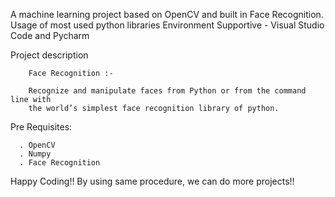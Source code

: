 A machine learning project based on OpenCV and built in Face Recognition.
Usage of most used python libraries
Environment Supportive - Visual Studio Code and Pycharm

   Project description

        Face Recognition :-
        
        Recognize and manipulate faces from Python or from the command line with
        the world’s simplest face recognition library of python.

   Pre Requisites:

      . OpenCV
      . Numpy
      . Face Recognition
      

Happy Coding!!
By using same procedure, we can do more projects!! 
